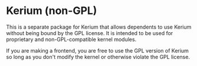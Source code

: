 # Kerium (non-GPL)

This is a separate package for Kerium that allows dependents to use Kerium without being bound by the GPL license.
It is intended to be used for proprietary and non-GPL-compatible kernel modules.

If you are making a frontend, you are free to use the GPL version of Kerium so long as you don't modify the kernel or otherwise violate the GPL license.

